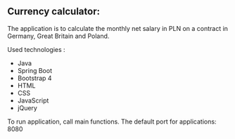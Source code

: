 <h2>Currency calculator:</h2>


<p>The application is to calculate the monthly net salary in PLN on a contract in Germany, Great Britain and Poland.</p>

Used technologies :
 - Java
 - Spring Boot
 - Bootstrap 4
 - HTML
 - CSS
 - JavaScript
 - jQuery

To run application, call main functions. 
The default port for applications: 8080